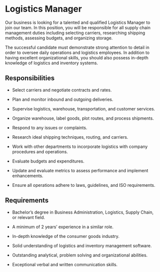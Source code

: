 # Logistics Manager

Our business is looking for a talented and qualified Logistics Manager to join our team. In this position, you will be responsible for all supply chain management duties including selecting carriers, researching shipping methods, assessing budgets, and organizing storage.

The successful candidate must demonstrate strong attention to detail in order to oversee daily operations and logistics employees. In addition to having excellent organizational skills, you should also possess in-depth knowledge of logistics and inventory systems.

## Responsibilities

* Select carriers and negotiate contracts and rates.

* Plan and monitor inbound and outgoing deliveries.

* Supervise logistics, warehouse, transportation, and customer services.

* Organize warehouse, label goods, plot routes, and process shipments.

* Respond to any issues or complaints.

* Research ideal shipping techniques, routing, and carriers.

* Work with other departments to incorporate logistics with company procedures and operations.

* Evaluate budgets and expenditures.

* Update and evaluate metrics to assess performance and implement enhancements.

* Ensure all operations adhere to laws, guidelines, and ISO requirements.

## Requirements

* Bachelor’s degree in Business Administration, Logistics, Supply Chain, or relevant field.

* A minimum of 2 years’ experience in a similar role.

* In-depth knowledge of the consumer goods industry.

* Solid understanding of logistics and inventory management software.

* Outstanding analytical, problem solving and organizational abilities.

* Exceptional verbal and written communication skills.

